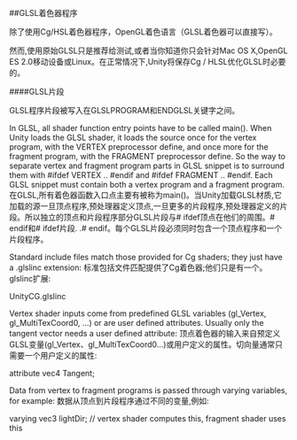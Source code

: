##GLSL着色器程序

除了使用Cg/HSL着色器程序，OpenGL着色语言（GLSL着色器可以直接写）。

然而,使用原始GLSL只是推荐给测试,或者当你知道你只会针对Mac OS X,OpenGL ES 2.0移动设备或Linux。在正常情况下,Unity将保存Cg / HLSL优化GLSL时必要的。

####GLSL片段

GLSL程序片段被写入在GLSLPROGRAM和ENDGLSL关键字之间。

In GLSL, all shader function entry points have to be called main(). When Unity loads the GLSL shader, it loads the source once for the vertex program, with the VERTEX preprocessor define, and once more for the fragment program, with the FRAGMENT preprocessor define. So the way to separate vertex and fragment program parts in GLSL snippet is to surround them with #ifdef VERTEX .. #endif and #ifdef FRAGMENT .. #endif. Each GLSL snippet must contain both a vertex program and a fragment program.
在GLSL,所有着色器函数入口点主要有被称为main()。当Unity加载GLSL材质,它加载的源一旦顶点程序,预处理器定义顶点,一旦更多的片段程序,预处理器定义的片段。所以独立的顶点和片段程序部分GLSL片段与# ifdef顶点在他们的周围。# endif和# ifdef片段. .# endif。每个GLSL片段必须同时包含一个顶点程序和一个片段程序。

Standard include files match those provided for Cg shaders; they just have a .glslinc extension:
标准包括文件匹配提供了Cg着色器;他们只是有一个。glslinc扩展:

UnityCG.glslinc

Vertex shader inputs come from predefined GLSL variables (gl_Vertex, gl_MultiTexCoord0, …) or are user defined attributes. Usually only the tangent vector needs a user defined attribute:
顶点着色器的输入来自预定义GLSL变量(gl_Vertex、gl_MultiTexCoord0…)或用户定义的属性。切向量通常只需要一个用户定义的属性:

attribute vec4 Tangent;

Data from vertex to fragment programs is passed through varying variables, for example:
数据从顶点到片段程序通过不同的变量,例如:

varying vec3 lightDir; // vertex shader computes this, fragment shader uses this





